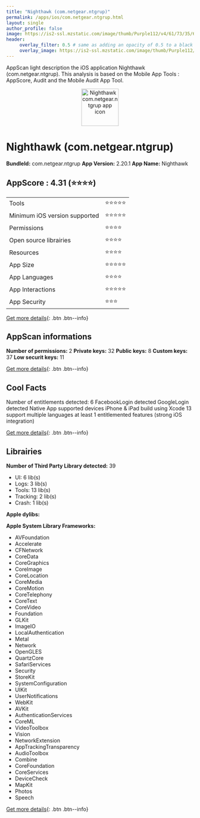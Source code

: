 ```yaml
---
title: "Nighthawk (com.netgear.ntgrup)"
permalink: /apps/ios/com.netgear.ntgrup.html
layout: single
author_profile: false
image: https://is2-ssl.mzstatic.com/image/thumb/Purple112/v4/61/73/35/61733525-8df2-39fc-97a5-a0a689efadf0/AppIcon-1x_U007emarketing-0-7-0-sRGB-85-220.png/512x512bb.jpg
header: 
     overlay_filter: 0.5 # same as adding an opacity of 0.5 to a black background
     overlay_image: https://is2-ssl.mzstatic.com/image/thumb/Purple112/v4/61/73/35/61733525-8df2-39fc-97a5-a0a689efadf0/AppIcon-1x_U007emarketing-0-7-0-sRGB-85-220.png/512x512bb.jpg
---
```

AppScan light description the iOS application Nighthawk (com.netgear.ntgrup). This analysis is based on the Mobile App Tools : AppScore, Audit and the Mobile Audit App Tool.

  
  
<div style="text-align: center;"><img src="https://is2-ssl.mzstatic.com/image/thumb/Purple112/v4/61/73/35/61733525-8df2-39fc-97a5-a0a689efadf0/AppIcon-1x_U007emarketing-0-7-0-sRGB-85-220.png/512x512bb.jpg" width="100" height="100" alt="Nighthawk com.netgear.ntgrup app icon"></div>  
  
# Nighthawk (com.netgear.ntgrup)

**BundleId:** com.netgear.ntgrup
**App Version:** 2.20.1
**App Name:** Nighthawk


## AppScore : 4.31 (⭐️⭐️⭐️⭐️) 

<table>
<tr><td> Tools </td><td> ⭐️⭐️⭐️⭐️⭐️ </td></tr>
<tr><td> Minimum iOS version supported </td><td> ⭐️⭐️⭐️⭐️⭐️ </td></tr>
<tr><td> Permissions </td><td> ⭐️⭐️⭐️⭐️ </td></tr>
<tr><td> Open source librairies </td><td> ⭐️⭐️⭐️⭐️ </td></tr>
<tr><td> Resources </td><td> ⭐️⭐️⭐️⭐️ </td></tr>
<tr><td> App Size </td><td> ⭐️⭐️⭐️⭐️⭐️ </td></tr>
<tr><td> App Languages </td><td> ⭐️⭐️⭐️⭐️ </td></tr>
<tr><td> App Interactions </td><td> ⭐️⭐️⭐️⭐️⭐️ </td></tr>
<tr><td> App Security </td><td> ⭐️⭐️⭐️ </td></tr>
</table>

[Get more details](/pricing.html){: .btn .btn--info}  
  
## AppScan informations 

**Number of permissions:** 2
**Private keys:** 32
**Public keys:** 8
**Custom keys:** 37
**Low securit keys:** 11
  
[Get more details](/pricing.html){: .btn .btn--info}

## Cool Facts

Number of entitlements detected: 6
FacebookLogin detected
GoogleLogin detected
Native App
supported devices iPhone & iPad
build using Xcode 13
support multiple languages
at least 1 entitlemented features (strong iOS integration)
  
[Get more details](/pricing.html){: .btn .btn--info}

## Librairies 
**Number of Third Party Library detected:** 39
- UI: 6 lib(s)
- Logs: 3 lib(s)
- Tools: 13 lib(s)
- Tracking: 2 lib(s)
- Crash: 1 lib(s)

**Apple dylibs:**


**Apple System Library Frameworks:**
- AVFoundation
- Accelerate
- CFNetwork
- CoreData
- CoreGraphics
- CoreImage
- CoreLocation
- CoreMedia
- CoreMotion
- CoreTelephony
- CoreText
- CoreVideo
- Foundation
- GLKit
- ImageIO
- LocalAuthentication
- Metal
- Network
- OpenGLES
- QuartzCore
- SafariServices
- Security
- StoreKit
- SystemConfiguration
- UIKit
- UserNotifications
- WebKit
- AVKit
- AuthenticationServices
- CoreML
- VideoToolbox
- Vision
- NetworkExtension
- AppTrackingTransparency
- AudioToolbox
- Combine
- CoreFoundation
- CoreServices
- DeviceCheck
- MapKit
- Photos
- Speech


  
[Get more details](/pricing.html){: .btn .btn--info}

